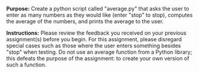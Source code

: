 **Purpose:** Create a python script called "average.py" that asks the user to enter as many numbers as they would 
like (enter "stop" to stop), computes the average of the numbers, and prints the average to the user. 

**Instructions:** Please review the feedback you received on your previous assignment(s) before you begin. For this 
assignment, please disregard special cases such as those where the user enters something besides "stop" when 
testing. Do not use an average function from a Python library; this defeats the purpose of the assignment: to 
create your own version of such a function.
